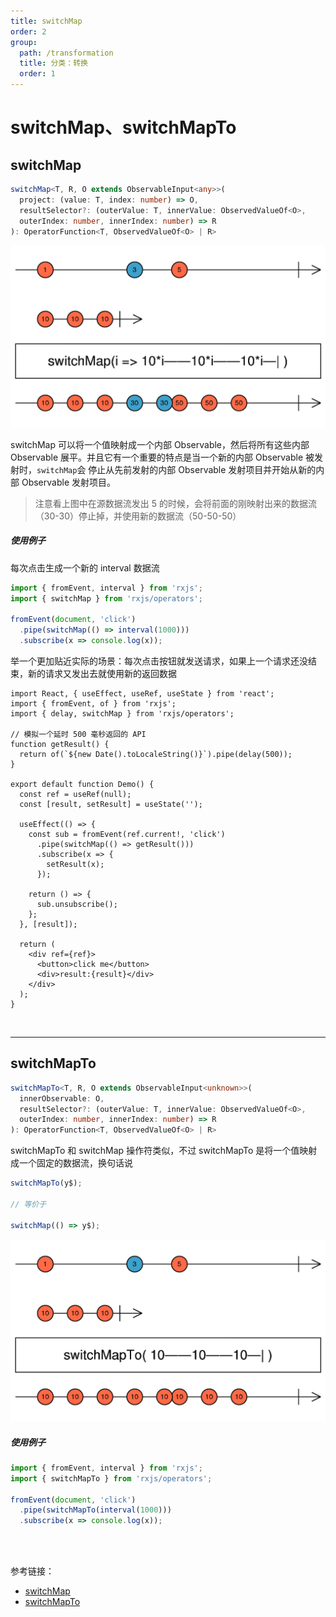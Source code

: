 ```yaml
---
title: switchMap
order: 2
group:
  path: /transformation
  title: 分类：转换
  order: 1
---
```


# switchMap、switchMapTo

## switchMap

```typescript
switchMap<T, R, O extends ObservableInput<any>>(
  project: (value: T, index: number) => O,
  resultSelector?: (outerValue: T, innerValue: ObservedValueOf<O>,
  outerIndex: number, innerIndex: number) => R
): OperatorFunction<T, ObservedValueOf<O> | R>
```

<img src="./images/switchMap.png" alt="switchMap 大理石图" style="zoom:50%;" />

switchMap 可以将一个值映射成一个内部 Observable，然后将所有这些内部 Observable 展平。并且它有一个重要的特点是当一个新的内部 Observable 被发射时，`switchMap`会 停止从先前发射的内部 Observable 发射项目并开始从新的内部 Observable 发射项目。

> 注意看上图中在源数据流发出 5 的时候，会将前面的刚映射出来的数据流（30-30）停止掉，并使用新的数据流（50-50-50）

##### 使用例子

每次点击生成一个新的 interval 数据流

```typescript
import { fromEvent, interval } from 'rxjs';
import { switchMap } from 'rxjs/operators';

fromEvent(document, 'click')
  .pipe(switchMap(() => interval(1000)))
  .subscribe(x => console.log(x));
```

举一个更加贴近实际的场景：每次点击按钮就发送请求，如果上一个请求还没结束，新的请求又发出去就使用新的返回数据

```tsx
import React, { useEffect, useRef, useState } from 'react';
import { fromEvent, of } from 'rxjs';
import { delay, switchMap } from 'rxjs/operators';

// 模拟一个延时 500 毫秒返回的 API
function getResult() {
  return of(`${new Date().toLocaleString()}`).pipe(delay(500));
}

export default function Demo() {
  const ref = useRef(null);
  const [result, setResult] = useState('');

  useEffect(() => {
    const sub = fromEvent(ref.current!, 'click')
      .pipe(switchMap(() => getResult()))
      .subscribe(x => {
        setResult(x);
      });

    return () => {
      sub.unsubscribe();
    };
  }, [result]);

  return (
    <div ref={ref}>
      <button>click me</button>
      <div>result:{result}</div>
    </div>
  );
}
```

<br/>

---

## switchMapTo

```typescript
switchMapTo<T, R, O extends ObservableInput<unknown>>(
  innerObservable: O,
  resultSelector?: (outerValue: T, innerValue: ObservedValueOf<O>,
  outerIndex: number, innerIndex: number) => R
): OperatorFunction<T, ObservedValueOf<O> | R>
```

switchMapTo 和 switchMap 操作符类似，不过 switchMapTo 是将一个值映射成一个固定的数据流，换句话说

```typescript
switchMapTo(y$);

// 等价于

switchMap(() => y$);
```

<img src="./images/switchMapTo.png" alt="switchMapTo" style="zoom:50%;" />

##### 使用例子

```typescript
import { fromEvent, interval } from 'rxjs';
import { switchMapTo } from 'rxjs/operators';

fromEvent(document, 'click')
  .pipe(switchMapTo(interval(1000)))
  .subscribe(x => console.log(x));
```

<br/><br/>

参考链接：

- [switchMap](https://rxjs.dev/api/operators/switchMap)
- [switchMapTo](https://rxjs.dev/api/operators/switchMapTo)

